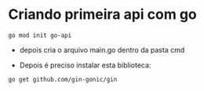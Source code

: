 # Criando primeira api com go

```
go mod init go-api
```

- depois cria o arquivo main.go dentro da pasta cmd

- Depois é preciso instalar esta biblioteca:

```
go get github.com/gin-gonic/gin
```
